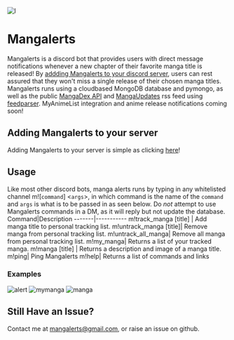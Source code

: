 ![l](https://imgur.com/nMiqX4V.png)
# Mangalerts
Mangalerts is a discord bot that provides users with direct message notifications whenever a new chapter of their favorite manga title is released! By [addding Mangalerts to your discord server](https://discord.com/api/oauth2/authorize?client_id=852814525886758922&permissions=0&scope=bot), users can rest assured that they won't miss a single release of their chosen manga titles. Mangalerts runs using a cloudbased MongoDB database and pymongo, as well as the public [MangaDex API](https://api.mangadex.org/docs.html) and [MangaUpdates](https://www.mangaupdates.com/index.html) rss feed using [feedparser](https://pythonhosted.org/feedparser/index.html). MyAnimeList integration and anime release notifications coming soon!
## Adding Mangalerts to your server
Adding Mangalerts to your server is simple as clicking [here](https://discord.com/api/oauth2/authorize?client_id=852814525886758922&permissions=0&scope=bot)!
## Usage
Like most other discord bots, manga alerts runs by typing in any whitelisted channel m![`command`] \<`args`>\, in which command is the name of the `command` and `args` is what is to be passed in as seen below. Do *not* attempt to use Mangalerts commands in a DM, as it will reply but not update the database.
Command|Description
-------|-----------
m!track_manga [title] | Add manga title to personal tracking list.
m!untrack_manga [title]| Remove manga from personal tracking list.
m!untrack_all_manga| Remove all manga from personal tracking list.
m!my_manga| Returns a list of your tracked manga.
m!manga [title] | Returns a description and image of a manga title.
m!ping| Ping Mangalerts
m!help| Returns a list of commands and links

### Examples
![alert](https://i.imgur.com/LRO6RgT.png) ![mymanga](https://i.imgur.com/zX3iyat.png) ![manga](https://i.imgur.com/mcohc3e.png)

## Still Have an Issue?
Contact me at mangalerts@gmail.com, or raise an issue on github.
